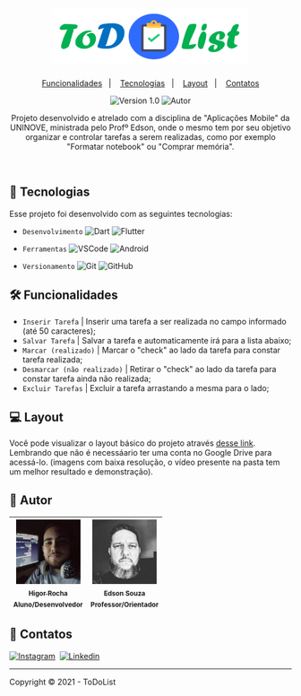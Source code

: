 <h1 align="center">
    <img alt="ToDoList" title="ToDoList" src=".toDoList/Logo.png" width=350px height=100px/>
</h1>

<p align="center">
  <a href="#-funcionalidades">Funcionalidades</a>&nbsp;&nbsp;&nbsp;|&nbsp;&nbsp;&nbsp;
  <a href="#-tecnologias">Tecnologias</a>&nbsp;&nbsp;&nbsp;|&nbsp;&nbsp;&nbsp;
  <a href="#-layout">Layout</a>&nbsp;&nbsp;&nbsp;|&nbsp;&nbsp;&nbsp;
  <a href="speech_balloon-contatos">Contatos</a>
</p>

<p align="center">
    <img src="https://img.shields.io/static/v1?label=Version&message=1.0&color=A9A9A9&labelColor=000000" alt="Version 1.0"/>
    <img alt="Autor" src="https://img.shields.io/static/v1?label=Autor&message=Higor%20R.&color=A9A9A9&labelColor=000000">
</p>

<p align="center">
  Projeto desenvolvido e atrelado com a disciplina de "Aplicações Mobile" da UNINOVE, ministrada pelo Profº Edson, onde o mesmo tem por seu objetivo organizar e controlar tarefas a serem realizadas, como por exemplo "Formatar notebook" ou "Comprar memória". 
</p>

<br/>

<!-- LINGUAGENS -->
## 🚀 Tecnologias
Esse projeto foi desenvolvido com as seguintes tecnologias:

- `Desenvolvimento` ![Dart](https://img.shields.io/badge/-Dart-05122A?&logo=Dart&logoColor=007ACC)
                    ![Flutter](https://img.shields.io/badge/-Flutter-05122A?&logo=Flutter&logoColor=00BFFF)

- `Ferramentas` ![VSCode](https://img.shields.io/badge/-VSCode-05122A?&logo=Visual%20Studio%20Code&logoColor=007ACC)
                ![Android](https://img.shields.io/badge/-Android-05122A?&logo=Android&logoColor=32CD32)
              
- `Versionamento` ![Git](https://img.shields.io/badge/-Git-05122A?&logo=git)
                  ![GitHub](https://img.shields.io/badge/-GitHub-05122A?&logo=github)

<!-- REQUISITOS DO SISTEMA -->
## 🛠 Funcionalidades
- `Inserir Tarefa` | Inserir uma tarefa a ser realizada no campo informado (até 50 caracteres);
- `Salvar Tarefa` | Salvar a tarefa e automaticamente irá para a lista abaixo;
- `Marcar (realizado)` | Marcar o "check" ao lado da tarefa para constar tarefa realizada;
- `Desmarcar (não realizado)` | Retirar o "check" ao lado da tarefa para constar tarefa ainda não realizada;
- `Excluir Tarefas` | Excluir a tarefa arrastando a mesma para o lado;

<!-- LAYOUT DO SISTEMA -->
## 💻 Layout
Você pode visualizar o layout básico do projeto através [desse link](https://marvelapp.com/prototype/728ab14). Lembrando que não é necessáario ter uma conta no Google Drive para acessá-lo.
(imagens com baixa resolução, o vídeo presente na pasta tem um melhor resultado e demonstração). 

<!-- AUTOR  -->
## :busts_in_silhouette: Autor
[<img src=".toDoList/HigorProfile.jpg" width=115 > <br> <sub> Higor Rocha </sub>](https://github.com/HigorRoc) <br><sub>Aluno/Desenvolvedor</sub> | [<img src=".toDoList/EdsonProfile.jpg" width=115 > <br> <sub> Edson Souza</sub>](https://github.com/EdsonMSouza) <br><sub>Professor/Orientador</sub> |
| :---: | :---: |  


<!-- CONTATOS -->
## :speech_balloon: Contatos
[![Instagram](https://img.shields.io/badge/-Instagram_-E4405F?&logo=Instagram&logoColor=FFFFFF)](https://instagram.com/hiigorrocha_)&nbsp;
[![Linkedin](https://img.shields.io/badge/-Linkedln-0A66C2?&logo=Linkedin&logoColor=FFFFFF)](https://www.linkedin.com/in/higor-silva18/)&nbsp;

---

Copyright ©️ 2021 - ToDoList
